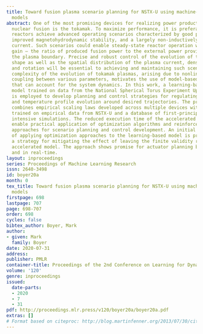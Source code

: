 ```yaml
---
title: Toward fusion plasma scenario planning for NSTX-U using machine-learning-accelerated
  models
abstract: One of the most promising devices for realizing power production through
  nuclear fusion is the tokamak. To maximize performance, it is preferable that tokamak
  reactors achieve advanced operating scenarios characterized by good plasma confinement,
  improved magnetohydrodynamic stability, and a largely non-inductively driven plasma
  current. Such scenarios could enable steady-state reactor operation with high fusion
  gain — the ratio of produced fusion power to the external power provided through
  the plasma boundary. Precise and robust control of the evolution of the plasma boundary
  shape as well as the spatial distribution of the plasma current, density, temperature,
  and rotation will be essential to achieving and maintaining such scenarios. The
  complexity of the evolution of tokamak plasmas, arising due to nonlinearities and
  coupling between various parameters, motivates the use of model-based control algorithms
  that can account for the system dynamics. In this work, a learning-based accelerated
  model trained on data from the National Spherical Torus Experiment Upgrade (NSTX-U)
  is employed to develop planning and control strategies for regulating the density
  and temperature profile evolution around desired trajectories. The proposed model
  combines empirical scaling laws developed across multiple devices with neural networks
  trained on empirical data from NSTX-U and a database of first-principles-based computationally
  intensive simulations. The reduced execution time of the accelerated model will
  enable practical application of optimization algorithms and reinforcement learning
  approaches for scenario planning and control development. An initial demonstration
  of applying optimization approaches to the learning-based model is presented, including
  a strategy for mitigating the effect of leaving the finite validity range of the
  accelerated model. The approach shows promise for actuator planning between experiments
  and in real-time.
layout: inproceedings
series: Proceedings of Machine Learning Research
issn: 2640-3498
id: boyer20a
month: 0
tex_title: Toward fusion plasma scenario planning for NSTX-U using machine-learning-accelerated
  models
firstpage: 698
lastpage: 707
page: 698-707
order: 698
cycles: false
bibtex_author: Boyer, Mark
author:
- given: Mark
  family: Boyer
date: 2020-07-31
address: 
publisher: PMLR
container-title: Proceedings of the 2nd Conference on Learning for Dynamics and Control
volume: '120'
genre: inproceedings
issued:
  date-parts:
  - 2020
  - 7
  - 31
pdf: http://proceedings.mlr.press/v120/boyer20a/boyer20a.pdf
extras: []
# Format based on citeproc: http://blog.martinfenner.org/2013/07/30/citeproc-yaml-for-bibliographies/
---
```

